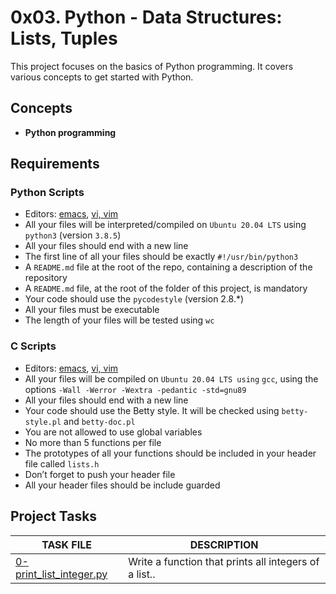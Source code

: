 
# 0x03. Python - Data Structures: Lists, Tuples

This project focuses on the basics of Python programming. It covers various concepts to get started with Python.

## Concepts

- __Python programming__

## Requirements

### Python Scripts

- Editors: [emacs](https://www.gnu.org/software/emacs/), [vi, vim](https://www.vim.org/)
- All your files will be interpreted/compiled on `Ubuntu 20.04 LTS` using `python3` (version `3.8.5`)
- All your files should end with a new line
- The first line of all your files should be exactly `#!/usr/bin/python3`
- A `README.md` file at the root of the repo, containing a description of the repository
- A `README.md` file, at the root of the folder of this project, is mandatory
- Your code should use the `pycodestyle` (version 2.8.\*)
- All your files must be executable
- The length of your files will be tested using `wc`

### C Scripts

- Editors: [emacs](https://www.gnu.org/software/emacs/), [vi, vim](https://www.vim.org/)
- All your files will be compiled on `Ubuntu 20.04 LTS using` `gcc`, using the options `-Wall -Werror -Wextra -pedantic -std=gnu89`
- All your files should end with a new line
- Your code should use the Betty style. It will be checked using `betty-style.pl` and `betty-doc.pl`
- You are not allowed to use global variables
- No more than 5 functions per file
- The prototypes of all your functions should be included in your header file called `lists.h`
- Don’t forget to push your header file
- All your header files should be include guarded

## Project Tasks

| TASK FILE                      | DESCRIPTION      | 
|  -----------                   |  -----------     |
|[0-print_list_integer.py]()|Write a function that prints all integers of a list..|


